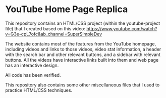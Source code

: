 # YouTube Home Page Replica
This repository contains an HTML/CSS project (within the youtube-project file) that I created based on this video: https://www.youtube.com/watch?v=G3e-cpL7ofc&ab_channel=SuperSimpleDev

The website contains most of the features from the YouTube homepage, including videos and links to those videos, video stat information, 
a header with the search bar and other relevant buttons, and a sidebar with relevant buttons. All the videos have interactive links built into them and web page 
has an interactive design. 

All code has been verified.

This repository also contains some other miscellaneous files that I used to practice HTML/CSS techniques. 
